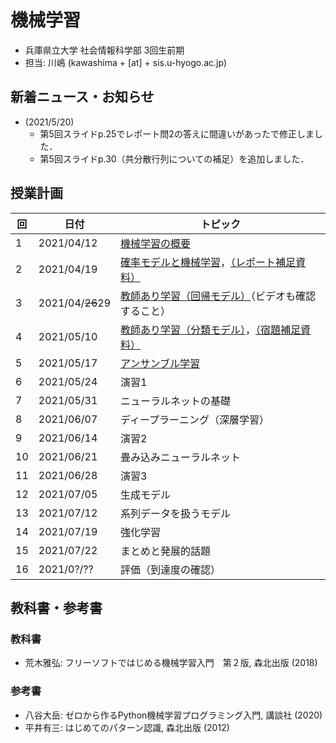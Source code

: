 # 機械学習

- 兵庫県立大学 社会情報科学部 3回生前期
- 担当: 川嶋 (kawashima + [at] + sis.u-hyogo.ac.jp)

## 新着ニュース・お知らせ

- (2021/5/20)
  - 第5回スライドp.25でレポート問2の答えに間違いがあったで修正しました．
  - 第5回スライドp.30（共分散行列についての補足）を追加しました．

## 授業計画

|回 |日付 |トピック|
|---|---|---|
|1 |2021/04/12 |[機械学習の概要](slide/MachineLearning2021_01.pdf)|
|2 |2021/04/19 |[確率モデルと機械学習](slide/MachineLearning2021_02.pdf)，[（レポート補足資料）](slide/MachineLearning2021_02_suppl.pdf)|
|3 |2021/04/~~26~~29 |[教師あり学習（回帰モデル）](slide/MachineLearning2021_03.pdf)（ビデオも確認すること）|
|4 |2021/05/10 |[教師あり学習（分類モデル）](slide/MachineLearning2021_04.pdf)，[（宿題補足資料）](slide/MachineLearning2021_04-05_suppl.pdf)|
|5 |2021/05/17 |[アンサンブル学習](slide/MachineLearning2021_05.pdf)|
|6 |2021/05/24 |演習1|
|7 |2021/05/31 |ニューラルネットの基礎|
|8 |2021/06/07 |ディープラーニング（深層学習）|
|9 |2021/06/14 |演習2|
|10|2021/06/21 |畳み込みニューラルネット|
|11|2021/06/28 |演習3|
|12|2021/07/05 |生成モデル|
|13|2021/07/12 |系列データを扱うモデル|
|14|2021/07/19 |強化学習|
|15|2021/07/22 |まとめと発展的話題|
|16|2021/0?/?? |評価（到達度の確認）|

## 教科書・参考書

### 教科書

- 荒木雅弘: フリーソフトではじめる機械学習入門　第２版, 森北出版 (2018)

### 参考書

- 八谷大岳: ゼロから作るPython機械学習プログラミング入門, 講談社 (2020)
- 平井有三: はじめてのパターン認識, 森北出版 (2012)

